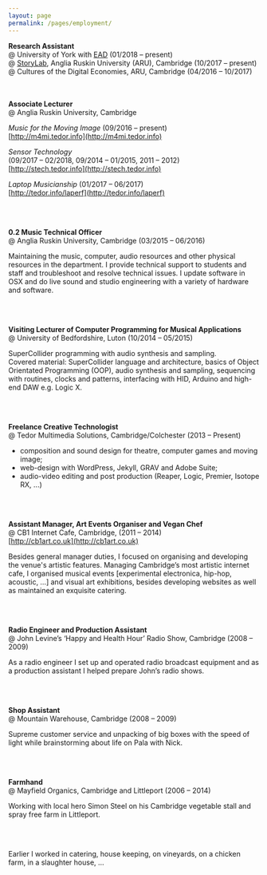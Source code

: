 ```yaml
---
layout: page
permalink: /pages/employment/
---
```


**Research Assistant**  
@ University of York with [EAD](https://www.anglia.ac.uk/study/undergraduate/electronic-music) (01/2018 – present)   
@ [StoryLab](https://www.anglia.ac.uk/storylab), Anglia Ruskin University (ARU), Cambridge (10/2017 – present)  
@ Cultures of the Digital Economies, ARU, Cambridge (04/2016 – 10/2017)

<br><br>
**Associate Lecturer**  
@ Anglia Ruskin University, Cambridge

*Music for the Moving Image* (09/2016 – present)  
[http://m4mi.tedor.info](http://m4mi.tedor.info)   

*Sensor Technology*   
(09/2017 – 02/2018, 09/2014 – 01/2015, 2011 – 2012)      
[http://stech.tedor.info](http://stech.tedor.info)

*Laptop Musicianship* (01/2017 – 06/2017)   
[http://tedor.info/laperf](http://tedor.info/laperf)

<br><br>

**0.2 Music Technical Officer**  
@ Anglia Ruskin University, Cambridge (03/2015 – 06/2016)

Maintaining the music, computer, audio resources and other physical resources in the department. I provide technical support to students and staff and troubleshoot and resolve technical issues. I update software in OSX and do live sound and studio engineering with a variety of hardware and software.

<br><br>

**Visiting Lecturer of Computer Programming for Musical Applications**  
@ University of Bedfordshire, Luton (10/2014 – 05/2015)

SuperCollider programming with audio synthesis and sampling.   
Covered material: SuperCollider language and architecture, basics of Object Orientated Programming (OOP), audio synthesis and sampling, sequencing with routines, clocks and patterns, interfacing with HID, Arduino and high-end DAW e.g. Logic X.

<br><br>

**Freelance Creative Technologist**  
@ Tedor Multimedia Solutions, Cambridge/Colchester (2013 – Present)

- composition and sound design for theatre, computer games and moving image;
- web-design with WordPress, Jekyll, GRAV and Adobe Suite;
- audio-video editing and post production (Reaper, Logic, Premier, Isotope RX, ...)

<br><br>

**Assistant Manager, Art Events Organiser and Vegan Chef**  
@ CB1 Internet Cafe, Cambridge, (2011 – 2014)   
[http://cb1art.co.uk](http://cb1art.co.uk)   

Besides general manager duties, I focused on organising and developing the venue's artistic features. Managing Cambridge’s most artistic internet cafe, I organised musical events [experimental electronica, hip-hop, acoustic, …] and visual art exhibitions, besides developing websites as well as maintained an exquisite catering.

<br><br>

**Radio Engineer and Production Assistant**  
@ John Levine’s ‘Happy and Health Hour’ Radio Show, Cambridge (2008 – 2009)

As a radio engineer I set up and operated radio broadcast equipment and as a production assistant I helped prepare John’s radio shows.

<br><br>

**Shop Assistant**  
@ Mountain Warehouse, Cambridge (2008 – 2009)

Supreme customer service and unpacking of big boxes with the speed of light while brainstorming about life on Pala with Nick.

<br><br>

**Farmhand**  
@ Mayfield Organics, Cambridge and Littleport (2006 – 2014)

Working with local hero Simon Steel on his Cambridge vegetable stall and spray free farm in Littleport.

<br><br>

Earlier I worked in catering, house keeping, on vineyards, on a chicken farm, in a slaughter house, …
